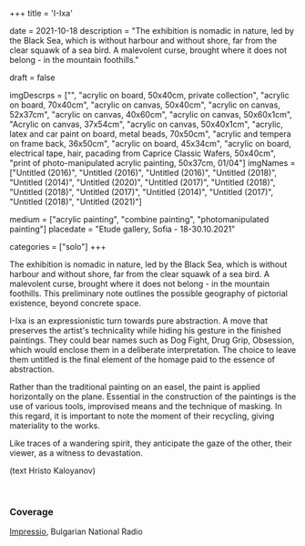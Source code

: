 +++
title = 'I-Ixa'

date = 2021-10-18
description = "The exhibition is nomadic in nature, led by the Black Sea, which is without harbour and without shore, far from the clear squawk of a sea bird. A malevolent curse, brought where it does not belong - in the mountain foothills."

draft = false

imgDescrps = ["", "acrylic on board, 50x40cm, private collection", "acrylic on board, 70x40cm", "acrylic on canvas, 50x40cm", "acrylic on canvas, 52x37cm", "acrylic on canvas, 40x60cm", "acrylic on canvas, 50x60x1cm", "Acrylic on canvas, 37x54cm", "acrylic on canvas, 50x40x1cm", "acrylic, latex and car paint on board, metal beads, 70x50cm", "acrylic and tempera on frame back, 36x50cm", "acrylic on board, 45x34cm", "acrylic on board, electrical tape, hair, pacading from Caprice Classic Wafers, 50x40cm", "print of photo-manipulated acrylic painting, 50x37cm, 01/04"]
imgNames = ["Untitled (2016)", "Untitled (2016)", "Untitled (2016)", "Untitled (2018)", "Untitled (2014)", "Untitled (2020)", "Untitled (2017)", "Untitled (2018)", "Untitled (2018)", "Untitled (2017)", "Untitled (2014)", "Untitled (2017)", "Untitled (2018)", "Untitled (2021)"]

medium = ["acrylic painting", "combine painting", "photomanipulated painting"]
placedate = "Etude gallery, Sofia - 18-30.10.2021"

categories = ["solo"]
+++

The exhibition is nomadic in nature, led by the Black Sea, which is without harbour and without shore, far from the clear squawk of a sea bird. A malevolent curse, brought where it does not belong - in the mountain foothills. This preliminary note outlines the possible geography of pictorial existence, beyond concrete space.

I-Ixa is an expressionistic turn towards pure abstraction. A move that preserves the artist's technicality while hiding his gesture in the finished paintings. They could bear names such as Dog Fight, Drug Grip, Obsession, which would enclose them in a deliberate interpretation. The choice to leave them untitled is the final element of the homage paid to the essence of abstraction.

Rather than the traditional painting on an easel, the paint is applied horizontally on the plane. Essential in the construction of the paintings is the use of various tools, improvised means and the technique of masking. In this regard, it is important to note the moment of their recycling, giving materiality to the works.

Like traces of a wandering spirit, they anticipate the gaze of the other, their viewer, as a witness to devastation. 

(text Hristo Kaloyanov)

&nbsp;

### Coverage
[Impressio](https://impressio.dir.bg/palitra/sledi-ot-brodesht-duh-i-iksa-ot-nikola-stoyanov), Bulgarian National Radio